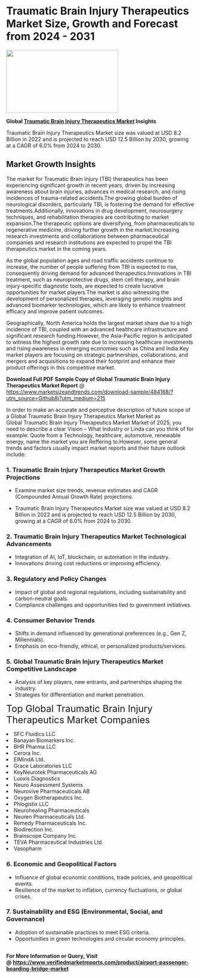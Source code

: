 <H1>Traumatic Brain Injury Therapeutics Market Size, Growth and Forecast from 2024 - 2031</H1><img class="aligncenter size-medium wp-image-584254" src="https://thirdeyenews.in/wp-content/uploads/2024/09/Global-Market-Research-300x168.jpeg" alt="" width="300" height="168" /><p><strong>Global&nbsp;<a href="https://www.marketsizeandtrends.com/download-sample/484168/?utm_source=Github8j?utm_medium=215">Traumatic Brain Injury Therapeutics Market</a> Insights</strong></p><p>Traumatic Brain Injury Therapeutics Market size was valued at USD 8.2 Billion in 2022 and is projected to reach USD 12.5 Billion by 2030, growing at a CAGR of 6.0% from 2024 to 2030.</p><p><h2>Market Growth Insights</h2> <p>The market for Traumatic Brain Injury (TBI) therapeutics has been experiencing significant growth in recent years, driven by increasing awareness about brain injuries, advances in medical research, and rising incidences of trauma-related accidents.The growing global burden of neurological disorders, particularly TBI, is fostering the demand for effective treatments.Additionally, innovations in drug development, neurosurgery techniques, and rehabilitation therapies are contributing to market expansion.The therapeutic options are diversifying, from pharmaceuticals to regenerative medicine, driving further growth in the market.Increasing research investments and collaborations between pharmaceutical companies and research institutions are expected to propel the TBI therapeutics market in the coming years.</p> <p>As the global population ages and road traffic accidents continue to increase, the number of people suffering from TBI is expected to rise, consequently driving demand for advanced therapeutics.Innovations in TBI treatment, such as neuroprotective drugs, stem cell therapy, and brain injury-specific diagnostic tools, are expected to create lucrative opportunities for market players.The market is also witnessing the development of personalized therapies, leveraging genetic insights and advanced biomarker technologies, which are likely to enhance treatment efficacy and improve patient outcomes.</p> <p>Geographically, North America holds the largest market share due to a high incidence of TBI, coupled with an advanced healthcare infrastructure and significant research funding.However, the Asia-Pacific region is anticipated to witness the highest growth rate due to increasing healthcare investments and rising awareness in emerging economies such as China and India.Key market players are focusing on strategic partnerships, collaborations, and mergers and acquisitions to expand their footprint and enhance their product offerings in this competitive market.</p> <p></p><p><span class=""><strong>Download Full PDF Sample Copy of Global Traumatic Brain Injury Therapeutics Market Report</strong> @ <a href="https://www.marketsizeandtrends.com/download-sample/484168/?utm_source=Github8j?utm_medium=215" target="_blank">https://www.marketsizeandtrends.com/download-sample/484168/?utm_source=Github8j?utm_medium=215</a></span></p><p>In order to make an accurate and perceptive description of future scope of a Global&nbsp;Traumatic Brain Injury Therapeutics Market Market as Global&nbsp;Traumatic Brain Injury Therapeutics Market Market of 2025, you need to describe a clear Vision &ndash; What Industry or Linda can you think of for example: Quote from a Technology, healthcare, automotive, renewable energy, name the market you are Reffering to.However, some general trends and factors usually impact market reports and their future outlook include:</p><h3>1.&nbsp;<strong>Traumatic Brain Injury Therapeutics Market Growth Projections</strong></h3><ul><li>Examine market size trends, revenue estimates and CAGR (Compounded Annual Growth Rate) projections.</li><li><p>Traumatic Brain Injury Therapeutics Market size was valued at USD 8.2 Billion in 2022 and is projected to reach USD 12.5 Billion by 2030, growing at a CAGR of 6.0% from 2024 to 2030.</p></li></ul><h3>2.&nbsp;<strong>Traumatic Brain Injury Therapeutics Market Technological Advancements</strong></h3><ul><li>Integration of AI, IoT, blockchain, or automation in the industry.</li><li>Innovations driving cost reductions or improving efficiency.</li></ul><h3>3.&nbsp;<strong>Regulatory and Policy Changes</strong></h3><ul><li>Impact of global and regional regulations, including sustainability and carbon-neutral goals.</li><li>Compliance challenges and opportunities tied to government initiatives.</li></ul><h3>4.&nbsp;<strong>Consumer Behavior Trends</strong></h3><ul><li>Shifts in demand influenced by generational preferences (e.g., Gen Z, Millennials).</li><li>Emphasis on eco-friendly, ethical, or personalized products/services.</li></ul><h3>5.&nbsp;<strong>Global Traumatic Brain Injury Therapeutics Market Competitive Landscape</strong></h3><ul><li>Analysis of key players, new entrants, and partnerships shaping the industry.</li><li>Strategies for differentiation and market penetration.</li></ul><p data-pm-slice="1 1 []"><span style="color: inherit; font-family: inherit; font-size: 25px;">Top Global Traumatic Brain Injury Therapeutics Market Companies</span></p><div class="" data-test-id=""><p><li>SFC Fluidics LLC</li><li> Banayan Biomarkers Inc.</li><li> BHR Pharma LLC</li><li> Cerora Inc.</li><li> ElMindA Ltd.</li><li> Grace Laboratories LLC</li><li> KeyNeurotek Pharmaceuticals AG</li><li> Luoxis Diagnostics</li><li> Neuro Assessment Systems</li><li> Neurovive Pharmaceuticals AB</li><li> Oxygen Biotherapeutics Inc.</li><li> Phlogistix LLC</li><li> Neurohealing Pharmaceuticals</li><li> Neuren Pharmaceuticals Ltd.</li><li> Remedy Pharmaceuticals Inc.</li><li> Biodirection Inc.</li><li> Brainscope Company Inc.</li><li> TEVA Pharmaceutical Industries Ltd.</li><li> Vasopharm</li></p></div><h3>6.&nbsp;<strong>Economic and Geopolitical Factors</strong></h3><ul><li>Influence of global economic conditions, trade policies, and geopolitical events.</li><li>Resilience of the market to inflation, currency fluctuations, or global crises.</li></ul><h3>7.&nbsp;<strong>Sustainability and ESG (Environmental, Social, and Governance)</strong></h3><ul><li>Adoption of sustainable practices to meet ESG criteria.</li><li>Opportunities in green technologies and circular economy principles.</li></ul><h2><strong style="font-size: 14px;">For More Information or Query, Visit @&nbsp;</strong><a style="background-color: #ffffff; font-size: 14px;" href="https://www.marketsizeandtrends.com/report/traumatic-brain-injury-therapeutics-market/" target="_blank">https://www.verifiedmarketreports.com/product/airport-passenger-boarding-bridge-market</a></h2>